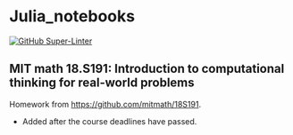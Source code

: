 # Julia_notebooks
[![GitHub Super-Linter](https://github.com/AlisonDavey/Julia_notebooks/workflows/Lint%20Code%20Base/badge.svg)](https://github.com/marketplace/actions/super-linter)

## MIT math 18.S191: Introduction to computational thinking for real-world problems
Homework from https://github.com/mitmath/18S191.
 - Added after the course deadlines have passed.
